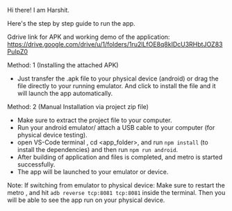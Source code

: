 Hi there! I am Harshit. 

Here's the step by step guide to run the app. 

Gdrive link for APK and working demo of the application: 
https://drive.google.com/drive/u/1/folders/1ru2lLfOE8q8kIDcU3RHbtJOZ83PuIpZ0

Method: 1 (Installing the attached APK)

- Just transfer the .apk file to your physical device (android) or drag the file directly to your running emulator. 
And click to install the file and it will launch the app automatically.

Method: 2 (Manual Installation via project zip file)

- Make sure to extract the project file to your computer.
- Run your android emulator/ attach a USB cable to your computer (for physical device testing).
- open VS-Code terminal , cd <app_folder>, and run `npm install` (to install the dependencies) and then run `npm run android`.
- After building of application and files is completed, and metro is started successfully.
- The app will be launched to your emulator or device.

Note: If switching from emulator to physical device: 
Make sure to restart the metro , and hit `adb reverse tcp:8081 tcp:8081` inside the terminal.
Then you will be able to see the app run on your physical device.

